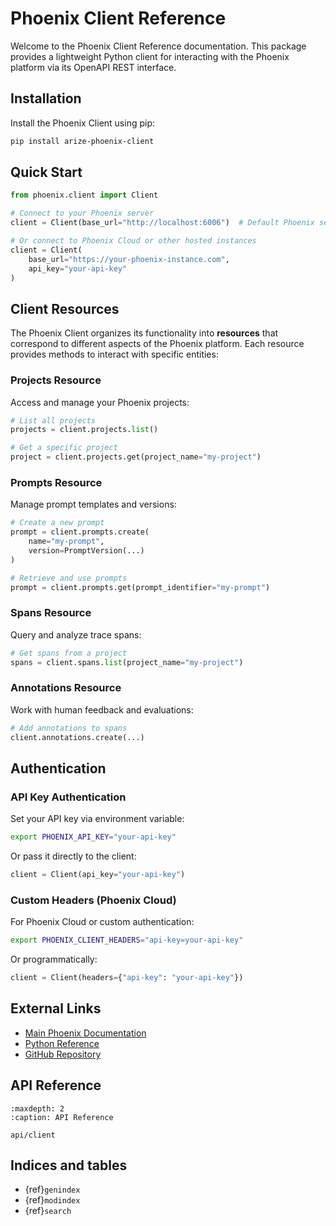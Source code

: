 # Phoenix Client Reference

Welcome to the Phoenix Client Reference documentation. This package provides a lightweight Python client for interacting with the Phoenix platform via its OpenAPI REST interface.

## Installation

Install the Phoenix Client using pip:

```bash
pip install arize-phoenix-client
```

## Quick Start

```python
from phoenix.client import Client

# Connect to your Phoenix server
client = Client(base_url="http://localhost:6006")  # Default Phoenix server URL

# Or connect to Phoenix Cloud or other hosted instances
client = Client(
    base_url="https://your-phoenix-instance.com",
    api_key="your-api-key"
)
```

## Client Resources

The Phoenix Client organizes its functionality into **resources** that correspond to different aspects of the Phoenix platform. Each resource provides methods to interact with specific entities:

### Projects Resource
Access and manage your Phoenix projects:
```python
# List all projects
projects = client.projects.list()

# Get a specific project
project = client.projects.get(project_name="my-project")
```

### Prompts Resource
Manage prompt templates and versions:
```python
# Create a new prompt
prompt = client.prompts.create(
    name="my-prompt",
    version=PromptVersion(...)
)

# Retrieve and use prompts
prompt = client.prompts.get(prompt_identifier="my-prompt")
```

### Spans Resource
Query and analyze trace spans:
```python
# Get spans from a project
spans = client.spans.list(project_name="my-project")
```

### Annotations Resource  
Work with human feedback and evaluations:
```python
# Add annotations to spans
client.annotations.create(...)
```

## Authentication

### API Key Authentication
Set your API key via environment variable:
```bash
export PHOENIX_API_KEY="your-api-key"
```

Or pass it directly to the client:
```python
client = Client(api_key="your-api-key")
```

### Custom Headers (Phoenix Cloud)
For Phoenix Cloud or custom authentication:
```bash
export PHOENIX_CLIENT_HEADERS="api-key=your-api-key"
```

Or programmatically:
```python
client = Client(headers={"api-key": "your-api-key"})
```

## External Links

- [Main Phoenix Documentation](https://arize.com/docs/phoenix)
- [Python Reference](https://arize-phoenix.readthedocs.io/)
- [GitHub Repository](https://github.com/Arize-ai/phoenix)

## API Reference

```{toctree}
:maxdepth: 2
:caption: API Reference

api/client
```

## Indices and tables

- {ref}`genindex`
- {ref}`modindex`
- {ref}`search` 